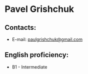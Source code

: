 # Pavel Grishchuk

## Contacts:
* E-mail: paulgrishchuk@gmail.com
## English proficiency:
* B1 - Intermediate
